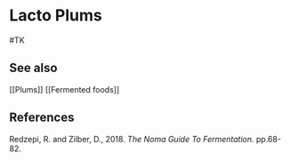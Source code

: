 # Lacto Plums
#TK

## See also
[[Plums]]
[[Fermented foods]]

## References
Redzepi, R. and Zilber, D., 2018. _The Noma Guide To Fermentation_. pp.68-82.